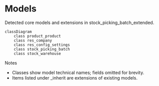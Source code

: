 # Models

Detected core models and extensions in stock_picking_batch_extended.

```mermaid
classDiagram
    class product_product
    class res_company
    class res_config_settings
    class stock_picking_batch
    class stock_warehouse
```

Notes
- Classes show model technical names; fields omitted for brevity.
- Items listed under _inherit are extensions of existing models.
